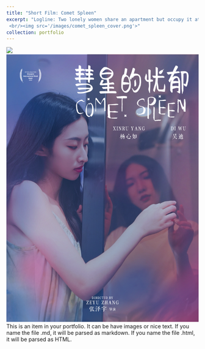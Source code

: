 ```yaml
---
title: "Short Film: Comet Spleen"
excerpt: "Logline: Two lonely women share an apartment but occupy it at different times, their presence lingering in the room like an ungraspable connection felt only through imagination.
 <br/><img src='/images/comet_spleen_cover.png'>"
collection: portfolio
---
```


<img src='/images/zoey仰头海报57-1-gg1.jpg'>
<img src='/images/poster_comet_spleen4.png'>
This is an item in your portfolio. It can be have images or nice text. If you name the file .md, it will be parsed as markdown. If you name the file .html, it will be parsed as HTML. 
